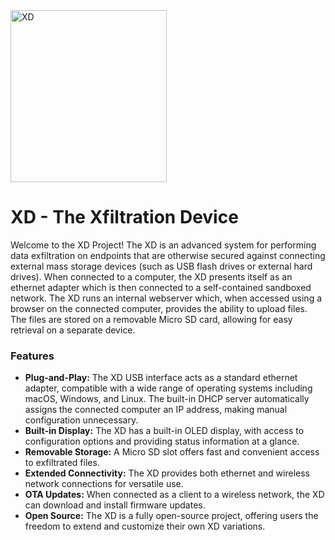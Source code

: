 <img width="250" height="275" alt="XD" src="https://github.com/user-attachments/assets/3bfb078b-be8e-49ef-a88a-232b1f4e7752" />

# XD - The Xfiltration Device
Welcome to the XD Project! The XD is an advanced system for performing data exfiltration on endpoints that are otherwise secured against connecting external mass storage devices (such as USB flash drives or external hard drives). When connected to a computer, the XD presents itself as an ethernet adapter which is then connected to a self-contained sandboxed network. The XD runs an internal webserver which, when accessed using a browser on the connected computer, provides the ability to upload files. The files are stored on a removable Micro SD card, allowing for easy retrieval on a separate device. 

### Features
- <b>Plug-and-Play:</b> The XD USB interface acts as a standard ethernet adapter, compatible with a wide range of operating systems including macOS, Windows, and Linux. The built-in DHCP server automatically assigns the connected computer an IP address, making manual configuration unnecessary.
- <b>Built-in Display:</b> The XD has a built-in OLED display, with access to configuration options and providing status information at a glance.
- <b>Removable Storage:</b> A Micro SD slot offers fast and convenient access to exfiltrated files.
- <b>Extended Connectivity:</b> The XD provides both ethernet and wireless network connections for versatile use.
- <b>OTA Updates:</b> When connected as a client to a wireless network, the XD can download and install firmware updates.
- <b>Open Source:</b> The XD is a fully open-source project, offering users the freedom to extend and customize their own XD variations.
